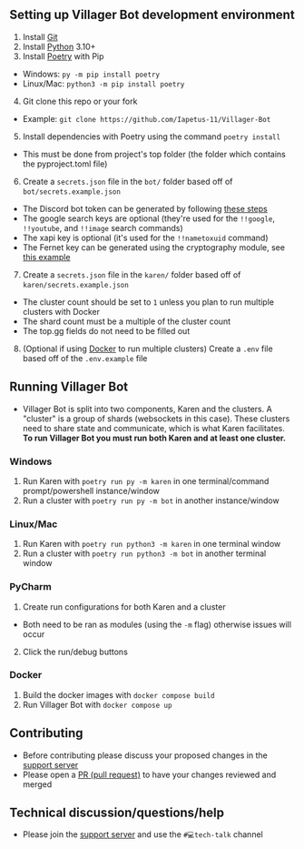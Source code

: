 ## Setting up Villager Bot development environment
1. Install [Git](https://git-scm.com/)
2. Install [Python](https://python.org) 3.10+
3. Install [Poetry](https://python-poetry.org) with Pip
  - Windows: `py -m pip install poetry`
  - Linux/Mac: `python3 -m pip install poetry`
4. Git clone this repo or your fork
  - Example: `git clone https://github.com/Iapetus-11/Villager-Bot`
5. Install dependencies with Poetry using the command `poetry install`
  - This must be done from project's top folder (the folder which contains the pyproject.toml file)
6. Create a `secrets.json` file in the `bot/` folder based off of `bot/secrets.example.json`
  - The Discord bot token can be generated by following [these steps](https://discordpy.readthedocs.io/en/stable/discord.html)
  - The google search keys are optional (they're used for the `!!google`, `!!youtube`, and `!!image` search commands)
  - The xapi key is optional (it's used for the `!!nametoxuid` command)
  - The Fernet key can be generated using the cryptography module, see [this example](https://cryptography.io/en/latest/fernet/#)
7. Create a `secrets.json` file in the `karen/` folder based off of `karen/secrets.example.json`
  - The cluster count should be set to `1` unless you plan to run multiple clusters with Docker
  - The shard count must be a multiple of the cluster count
  - The top.gg fields do not need to be filled out
8. (Optional if using [Docker](https://docker.com/) to run multiple clusters) Create a `.env` file based off of the `.env.example` file

## Running Villager Bot
- Villager Bot is split into two components, Karen and the clusters. A "cluster" is a group of shards (websockets in this case). These clusters need to share state and communicate, which is what Karen facilitates. **To run Villager Bot you must run both Karen and at least one cluster.**
### Windows
1. Run Karen with `poetry run py -m karen` in one terminal/command prompt/powershell instance/window
2. Run a cluster with `poetry run py -m bot` in another instance/window
### Linux/Mac
1. Run Karen with `poetry run python3 -m karen` in one terminal window
2. Run a cluster with `poetry run python3 -m bot` in another terminal window
### PyCharm
1. Create run configurations for both Karen and a cluster
  - Both need to be ran as modules (using the `-m` flag) otherwise issues will occur
2. Click the run/debug buttons
### Docker
1. Build the docker images with `docker compose build`
2. Run Villager Bot with `docker compose up`

## Contributing
- Before contributing please discuss your proposed changes in the [support server](https://discord.gg/39DwwUV)
- Please open a [PR (pull request)](https://github.com/Iapetus-11/Villager-Bot/pulls) to have your changes reviewed and merged

## Technical discussion/questions/help
- Please join the [support server](https://discord.gg/39DwwUV) and use the `#💻tech-talk` channel
